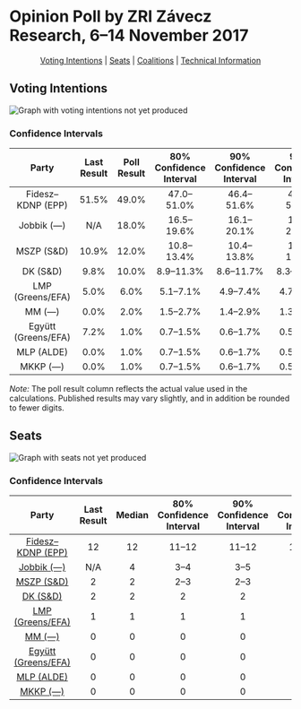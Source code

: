 # Opinion Poll by ZRI Závecz Research, 6–14 November 2017

<p align="center"><a href="#voting-intentions">Voting Intentions</a> | <a href="#seats">Seats</a> | <a href="#coalitions">Coalitions</a> | <a href="#technical-information">Technical Information</a></p>

## Voting Intentions

![Graph with voting intentions not yet produced](2017-11-14-ZRIZáveczResearch.png "Voting Intentions")

### Confidence Intervals

| Party | Last Result | Poll Result | 80% Confidence Interval | 90% Confidence Interval | 95% Confidence Interval | 99% Confidence Interval |
|:-----:|:-----------:|:-----------:|:-----------------------:|:-----------------------:|:-----------------------:|:-----------------------:|
| Fidesz–KDNP (EPP) | 51.5% | 49.0% | 47.0–51.0% |46.4–51.6% |45.9–52.1% |44.9–53.1% |
| Jobbik (—) | N/A | 18.0% | 16.5–19.6% |16.1–20.1% |15.7–20.5% |15.0–21.3% |
| MSZP (S&D) | 10.9% | 12.0% | 10.8–13.4% |10.4–13.8% |10.1–14.2% |9.6–14.9% |
| DK (S&D) | 9.8% | 10.0% | 8.9–11.3% |8.6–11.7% |8.3–12.0% |7.8–12.7% |
| LMP (Greens/EFA) | 5.0% | 6.0% | 5.1–7.1% |4.9–7.4% |4.7–7.7% |4.3–8.2% |
| MM (—) | 0.0% | 2.0% | 1.5–2.7% |1.4–2.9% |1.3–3.1% |1.1–3.4% |
| Együtt (Greens/EFA) | 7.2% | 1.0% | 0.7–1.5% |0.6–1.7% |0.5–1.8% |0.4–2.1% |
| MLP (ALDE) | 0.0% | 1.0% | 0.7–1.5% |0.6–1.7% |0.5–1.8% |0.4–2.1% |
| MKKP (—) | 0.0% | 1.0% | 0.7–1.5% |0.6–1.7% |0.5–1.8% |0.4–2.1% |

*Note:* The poll result column reflects the actual value used in the calculations. Published results may vary slightly, and in addition be rounded to fewer digits.

## Seats

![Graph with seats not yet produced](2017-11-14-ZRIZáveczResearch-seats.png "Seats")

### Confidence Intervals

| Party | Last Result | Median | 80% Confidence Interval | 90% Confidence Interval | 95% Confidence Interval | 99% Confidence Interval |
|:-----:|:-----------:|:------:|:-----------------------:|:-----------------------:|:-----------------------:|:-----------------------:|
| <a href="#fidesz–kdnp-(epp)">Fidesz–KDNP (EPP)</a> | 12 | 12 | 11–12 |11–12 |11–12 |11–13 |
| <a href="#jobbik-(—)">Jobbik (—)</a> | N/A | 4 | 3–4 |3–5 |3–5 |3–5 |
| <a href="#mszp-(s&d)">MSZP (S&D)</a> | 2 | 2 | 2–3 |2–3 |2–3 |2–3 |
| <a href="#dk-(s&d)">DK (S&D)</a> | 2 | 2 | 2 |2 |1–3 |1–3 |
| <a href="#lmp-(greens/efa)">LMP (Greens/EFA)</a> | 1 | 1 | 1 |1 |1 |1–2 |
| <a href="#mm-(—)">MM (—)</a> | 0 | 0 | 0 |0 |0 |0 |
| <a href="#együtt-(greens/efa)">Együtt (Greens/EFA)</a> | 0 | 0 | 0 |0 |0 |0 |
| <a href="#mlp-(alde)">MLP (ALDE)</a> | 0 | 0 | 0 |0 |0 |0 |
| <a href="#mkkp-(—)">MKKP (—)</a> | 0 | 0 | 0 |0 |0 |0 |

